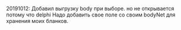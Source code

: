 20191012: Добавил выгрузку body при выборе. но не открывается потому что delphi
Надо добавить свое поле со своим bodyNet для хранения моих бланков.